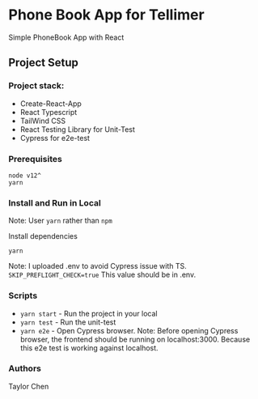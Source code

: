 # Phone Book App for Tellimer

Simple PhoneBook App with React

## Project Setup

### Project stack:
- Create-React-App
- React Typescript
- TailWind CSS
- React Testing Library for Unit-Test
- Cypress for e2e-test

### Prerequisites
```
node v12^
yarn
```

### Install and Run in Local

Note: User `yarn` rather than `npm`

Install dependencies
```
yarn
```

Note: I uploaded .env to avoid Cypress issue with TS.
`SKIP_PREFLIGHT_CHECK=true`
This value should be in .env.

### Scripts
- `yarn start` - Run the project in your local
- `yarn test` - Run the unit-test
- `yarn e2e` - Open Cypress browser. Note: Before opening Cypress browser, the frontend should be running on localhost:3000. Because this e2e test is working against localhost.

### Authors
Taylor Chen

